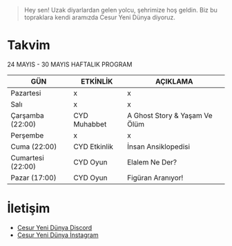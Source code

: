 
> Hey sen! Uzak diyarlardan gelen yolcu, şehrimize hoş geldin. Biz bu topraklara kendi aramızda Cesur Yeni Dünya diyoruz.

# Takvim

24 MAYIS - 30 MAYIS HAFTALIK PROGRAM

| GÜN | ETKİNLİK | AÇIKLAMA
| ------ | ------ | ------ |
| Pazartesi | x | x |
| Salı | x | x |
| Çarşamba (22:00) |  CYD Muhabbet | A Ghost Story & Yaşam Ve Ölüm |
| Perşembe | x | x |
| Cuma (22:00)| CYD Etkinlik |  İnsan Ansiklopedisi |
| Cumartesi (22:00)| CYD Oyun | Elalem Ne Der? |
| Pazar (17:00) | CYD Oyun | Figüran Aranıyor! |


# İletişim

- [Cesur Yeni Dünya Discord](https://discord.gg/n7g4DSttXT)
- [Cesur Yeni Dünya İnstagram](https://www.instagram.com/cesur.yeni.dunya/)
